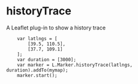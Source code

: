 # historyTrace

A Leaflet plug-in to show a history trace

```
    var latlngs = [
        [39.5, 110.5],
        [37.7, 109.1]
    ];
    var duration = [3000];
    var marker = L.Marker.historyTrace(latlngs, duration).addTo(mymap);
    marker.start();
```

